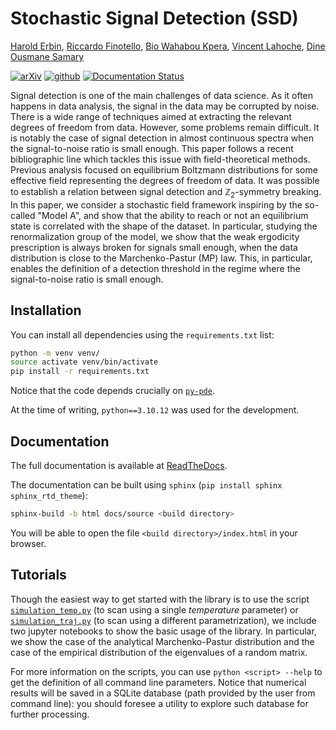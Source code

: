 # Stochastic Signal Detection (SSD)

[Harold Erbin](mailto:harold.erbin@cea.fr), [Riccardo Finotello](mailto:riccardo.finotello@cea.fr), [Bio Wahabou Kpera](mailto:wahaboukpera@gmail.com), [Vincent Lahoche](mailto:vincent.lahoche@cea.fr), [Dine Ousmane Samary](mailto:dine.ousmanesamary@cipma.uac.bj)

[![arXiv](https://img.shields.io/badge/arxiv-2023.07499-red)](https://arxiv.org/abs/2310.07499)
[![github](https://img.shields.io/badge/github-stochastic--signal--detection-blue?logo=github)](https://github.com/thesfinox/stochastic-signal-detection)
[![Documentation Status](https://readthedocs.org/projects/stochastic-signal-detection/badge/?version=latest)](https://stochastic-signal-detection.readthedocs.io/en/latest/)

Signal detection is one of the main challenges of data science.
As it often happens in data analysis, the signal in the data may be corrupted by noise.
There is a wide range of techniques aimed at extracting the relevant degrees of freedom from data.
However, some problems remain difficult.
It is notably the case of signal detection in almost continuous spectra when the signal-to-noise ratio is small enough.
This paper follows a recent bibliographic line which tackles this issue with field-theoretical methods.
Previous analysis focused on equilibrium Boltzmann distributions for some effective field representing the degrees of freedom of data.
It was possible to establish a relation between signal detection and $`\mathbb{Z}_2`$-symmetry breaking.
In this paper, we consider a stochastic field framework inspiring by the so-called "Model A", and show that the ability to reach or not an equilibrium state is correlated with the shape of the dataset.
In particular, studying the renormalization group of the model, we show that the weak ergodicity prescription is always broken for signals small enough, when the data distribution is close to the Marchenko-Pastur (MP) law.
This, in particular, enables the definition of a detection threshold in the regime where the signal-to-noise ratio is small enough.

## Installation

You can install all dependencies using the `requirements.txt` list:

```bash
python -m venv venv/
source activate venv/bin/activate
pip install -r requirements.txt
```

Notice that the code depends crucially on [`py-pde`](https://py-pde.readthedocs.io/en/latest/).

At the time of writing, `python==3.10.12` was used for the development.

## Documentation

The full documentation is available at [ReadTheDocs](https://stochastic-signal-detection.readthedocs.io).

The documentation can be built using `sphinx` (`pip install sphinx sphinx_rtd_theme`):

```bash
sphinx-build -b html docs/source <build directory>
```

You will be able to open the file `<build directory>/index.html` in your browser.

## Tutorials

Though the easiest way to get started with the library is to use the script [`simulation_temp.py`](./simulation_temp.py) (to scan using a single _temperature_ parameter) or [`simulation_traj.py`](./simulation_traj.py) (to scan using a different parametrization), we include two jupyter notebooks to show the basic usage of the library. In particular, we show the case of the analytical Marchenko-Pastur distribution and the case of the empirical distribution of the eigenvalues of a random matrix.

For more information on the scripts, you can use ``python <script> --help`` to get the definition of all command line parameters. Notice that numerical results will be saved in a SQLite database (path provided by the user from command line): you should foresee a utility to explore such database for further processing.
